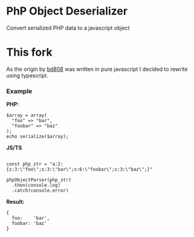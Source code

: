 # PhP Object Deserializer
Convert serialized PHP data to a javascript object

# This fork
As the origin by [bd808](https://github.com/bd808/php-unserialize-js) was written in pure javascript I decided to rewrite using typescript.


### Example 

**PHP:**
```
$array = array(
  "foo" => "bar",
  "foobar" => "baz"
);
echo serialize($array);
```

**JS/TS**
```

const php_str = "a:2:{s:3:\"foo\";s:3:\"bar\";s:6:\"foobar\";s:3:\"baz\";}"

phpObjectParser(php_str)
  .then(console.log)
  .catch(console.error)
```
**Result:**
```
{ 
  foo:    'bar',
  foobar: 'baz' 
}
```
